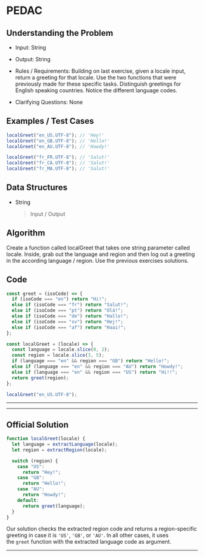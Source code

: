 # PEDAC

## Understanding the Problem

- Input:
  String

- Output:
  String

- Rules / Requirements:
  Building on last exercise, given a locale input, return a greeting for that locale.
  Use the two functions that were previously made for these specific tasks.
  Distinguish greetings for English speaking countries.
  Notice the different language codes.

- Clarifying Questions:
  None

## Examples / Test Cases

```js
localGreet("en_US.UTF-8"); // 'Hey!'
localGreet("en_GB.UTF-8"); // 'Hello!'
localGreet("en_AU.UTF-8"); // 'Howdy!'

localGreet("fr_FR.UTF-8"); // 'Salut!'
localGreet("fr_CA.UTF-8"); // 'Salut!'
localGreet("fr_MA.UTF-8"); // 'Salut!'
```

## Data Structures

- String
  > Input / Output

## Algorithm

Create a function called localGreet that takes one string parameter called locale.
Inside, grab out the language and region and then log out a greeting in the according language / region.
Use the previous exercises solutions.

## Code

```js
const greet = (isoCode) => {
  if (isoCode === "en") return "Hi!";
  else if (isoCode === "fr") return "Salut!";
  else if (isoCode === "pt") return "Olá!";
  else if (isoCode === "de") return "Hallo!";
  else if (isoCode === "sv") return "Hej!";
  else if (isoCode === "af") return "Haai!";
};

const localGreet = (locale) => {
  const language = locale.slice(0, 2);
  const region = locale.slice(3, 5);
  if (language === "en" && region === "GB") return "Hello!";
  else if (language === "en" && region === "AU") return "Howdy!";
  else if (language === "en" && region === "US") return "Hi!!";
  return greet(region);
};

localGreet("en_US.UTF-8");
```

---

---

## Official Solution

```js
function localGreet(locale) {
  let language = extractLanguage(locale);
  let region = extractRegion(locale);

  switch (region) {
    case "US":
      return "Hey!";
    case "GB":
      return "Hello!";
    case "AU":
      return "Howdy!";
    default:
      return greet(language);
  }
}
```

Our solution checks the extracted region code and returns a region-specific greeting in case it is `'US'`, `'GB'`, or `'AU'`. In all other cases, it uses the `greet` function with the extracted language code as argument.

---
